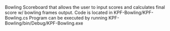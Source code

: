 Bowling Scoreboard that allows the user to input scores and calculates final score w/ bowling frames output.
Code is located in KPF-Bowling/KPF-Bowling.cs
Program can be executed by running KPF-Bowling/bin/Debug/KPF-Bowling.exe